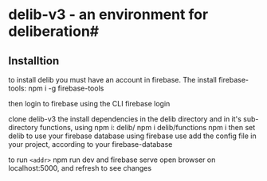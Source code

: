 # delib-v3 - an environment for deliberation#

## Installtion

to install delib you must have an account in firebase.
The install firebase-tools:
npm i -g firebase-tools

then login to firebase using the CLI
firebase login

clone delib-v3
the install dependencies in the delib directory and in it's sub-directory functions, using npm i:
delib/ npm i
delib/functions npm i
then set delib to use your firebase database using firebase use <your fire-base-name>
add the config file in your project, according to your firebase-database

to run
`<addr>` npm run dev
and 
firebase serve
open browser on localhost:5000, and refresh to see changes




